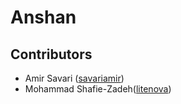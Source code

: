 # Anshan


Contributors
---------------

- Amir Savari ([savariamir](https://github.com/savariamir))
- Mohammad Shafie-Zadeh([litenova](https://github.com/litenova))
